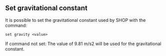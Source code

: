 ## Set gravitational constant
It is possible to set the gravitational constant used by SHOP with the command:
```
set gravity <value>
```

If command not set: The value of 9.81 m/s2 will be used for the gravitational constant.